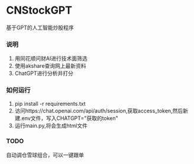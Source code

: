 # CNStockGPT
基于GPT的人工智能炒股程序

### 说明
1. 用同花顺问财AI进行技术面筛选
2. 使用akshare查询网上最新资料
3. ChatGPT进行分析并打分

### 如何运行
1. pip install -r requirements.txt
2. 访问https://chat.openai.com/api/auth/session,获取access_token,然后新建.env文件，写入CHATGPT="获取的token"
3. 运行main.py,将会生成html文件

### TODO
自动调仓雪球组合，可以一键跟单

